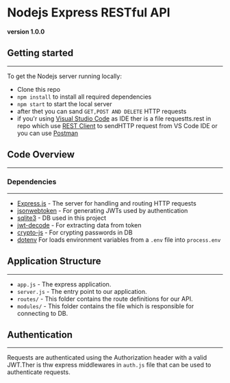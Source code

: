# Nodejs Express RESTful API

**version 1.0.0**

## Getting started
---
To get the Nodejs server running locally:

- Clone this repo
- `npm install` to install all required dependencies
- `npm start` to start the local server
- after thet you can sand ` GET,POST AND DELETE ` HTTP requests
- if you'r using [Visual Studio Code](https://code.visualstudio.com/) as IDE ther is a file requestts.rest in repo which use [REST Client](https://marketplace.visualstudio.com/items?itemName=humao.rest-client) to sendHTTP request from VS Code IDE or you can use [Postman](https://www.postman.com/)


## Code Overview
---
### Dependencies
---

- [Express.js](https://github.com/expressjs/express) - The server for handling and routing HTTP requests
- [jsonwebtoken](https://github.com/auth0/node-jsonwebtoken) - For generating JWTs used by authentication
- [sqlite3](https://github.com/sqlite/sqlite) - DB used in this project
- [jwt-decode](https://github.com/auth0/jwt-decode) - For extracting data from token
- [crypto-js](https://github.com/brix/crypto-js) - For crypting passwords in DB
- [dotenv](https://github.com/motdotla/dotenv) For loads environment variables from a `.env` file into `process.env`

## Application Structure
---

- `app.js` - The express application.
- `server.js` - The entry point to our application. 
- `routes/` - This folder contains the route definitions for our API.
- `modules/` - This folder contains the file which is responsible for connecting to DB.

## Authentication
---
Requests are authenticated using the Authorization header with a valid JWT.Ther is thw express middlewares in `auth.js` file that can be used to authenticate requests.

